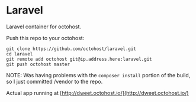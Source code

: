Laravel
==========

Laravel container for octohost.

Push this repo to your octohost:

```
git clone https://github.com/octohost/laravel.git
cd laravel
git remote add octohost git@ip.address.here:laravel.git
git push octohost master
```

NOTE: Was having problems with the `composer install` portion of the build, so I just committed /vendor to the repo.

Actual app running at [http://dweet.octohost.io/](http://dweet.octohost.io/)
